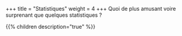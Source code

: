 +++
title = "Statistiques"
weight = 4
+++
Quoi de plus amusant voire surprenant que quelques statistiques ?

{{% children description="true" %}}
